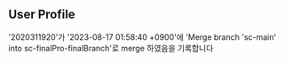 



## User Profile
'2020311920'가 '2023-08-17 01:58:40 +0900'에 'Merge branch 'sc-main' into sc-finalPro-finalBranch'로 merge 하였음을 기록합니다



